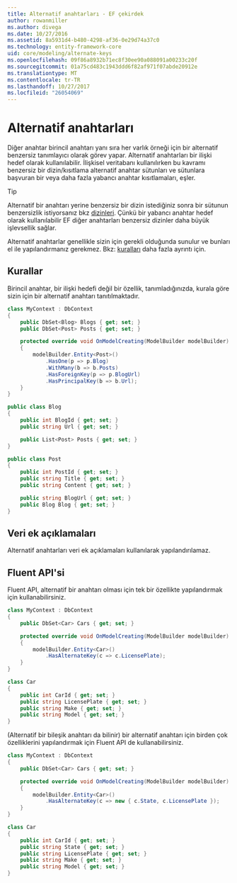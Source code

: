 ```yaml
---
title: Alternatif anahtarları - EF çekirdek
author: rowanmiller
ms.author: divega
ms.date: 10/27/2016
ms.assetid: 8a5931d4-b480-4298-af36-0e29d74a37c0
ms.technology: entity-framework-core
uid: core/modeling/alternate-keys
ms.openlocfilehash: 09f86a8932b71ec8f30ee90a088091a00233c20f
ms.sourcegitcommit: 01a75cd483c1943ddd6f82af971f07abde20912e
ms.translationtype: MT
ms.contentlocale: tr-TR
ms.lasthandoff: 10/27/2017
ms.locfileid: "26054069"
---
```

# <a name="alternate-keys"></a>Alternatif anahtarları

Diğer anahtar birincil anahtarı yanı sıra her varlık örneği için bir alternatif benzersiz tanımlayıcı olarak görev yapar. Alternatif anahtarları bir ilişki hedef olarak kullanılabilir. İlişkisel veritabanı kullanılırken bu kavramı benzersiz bir dizin/kısıtlama alternatif anahtar sütunları ve sütunlara başvuran bir veya daha fazla yabancı anahtar kısıtlamaları, eşler.

> [!TIP]  
> Alternatif bir anahtarı yerine benzersiz bir dizin istediğiniz sonra bir sütunun benzersizlik istiyorsanız bkz [dizinleri](indexes.md). Çünkü bir yabancı anahtar hedef olarak kullanılabilir EF diğer anahtarları benzersiz dizinler daha büyük işlevsellik sağlar.

Alternatif anahtarlar genellikle sizin için gerekli olduğunda sunulur ve bunları el ile yapılandırmanız gerekmez. Bkz: [kuralları](#conventions) daha fazla ayrıntı için.

## <a name="conventions"></a>Kurallar

Birincil anahtar, bir ilişki hedefi değil bir özellik, tanımladığınızda, kurala göre sizin için bir alternatif anahtarı tanıtılmaktadır.

<!-- [!code-csharp[Main](samples/core/Modeling/Conventions/Samples/AlternateKey.cs?highlight=12)] -->
``` csharp
class MyContext : DbContext
{
    public DbSet<Blog> Blogs { get; set; }
    public DbSet<Post> Posts { get; set; }

    protected override void OnModelCreating(ModelBuilder modelBuilder)
    {
        modelBuilder.Entity<Post>()
            .HasOne(p => p.Blog)
            .WithMany(b => b.Posts)
            .HasForeignKey(p => p.BlogUrl)
            .HasPrincipalKey(b => b.Url);
    }
}

public class Blog
{
    public int BlogId { get; set; }
    public string Url { get; set; }

    public List<Post> Posts { get; set; }
}

public class Post
{
    public int PostId { get; set; }
    public string Title { get; set; }
    public string Content { get; set; }

    public string BlogUrl { get; set; }
    public Blog Blog { get; set; }
}
```

## <a name="data-annotations"></a>Veri ek açıklamaları

Alternatif anahtarları veri ek açıklamaları kullanılarak yapılandırılamaz.

## <a name="fluent-api"></a>Fluent API'si

Fluent API, alternatif bir anahtarı olması için tek bir özellikte yapılandırmak için kullanabilirsiniz.

<!-- [!code-csharp[Main](samples/core/Modeling/FluentAPI/Samples/AlternateKeySingle.cs?highlight=7,8)] -->
``` csharp
class MyContext : DbContext
{
    public DbSet<Car> Cars { get; set; }

    protected override void OnModelCreating(ModelBuilder modelBuilder)
    {
        modelBuilder.Entity<Car>()
            .HasAlternateKey(c => c.LicensePlate);
    }
}

class Car
{
    public int CarId { get; set; }
    public string LicensePlate { get; set; }
    public string Make { get; set; }
    public string Model { get; set; }
}
```

(Alternatif bir bileşik anahtarı da bilinir) bir alternatif anahtarı için birden çok özelliklerini yapılandırmak için Fluent API de kullanabilirsiniz.

<!-- [!code-csharp[Main](samples/core/Modeling/FluentAPI/Samples/AlternateKeyComposite.cs?highlight=7,8)] -->
``` csharp
class MyContext : DbContext
{
    public DbSet<Car> Cars { get; set; }

    protected override void OnModelCreating(ModelBuilder modelBuilder)
    {
        modelBuilder.Entity<Car>()
            .HasAlternateKey(c => new { c.State, c.LicensePlate });
    }
}

class Car
{
    public int CarId { get; set; }
    public string State { get; set; }
    public string LicensePlate { get; set; }
    public string Make { get; set; }
    public string Model { get; set; }
}
```
